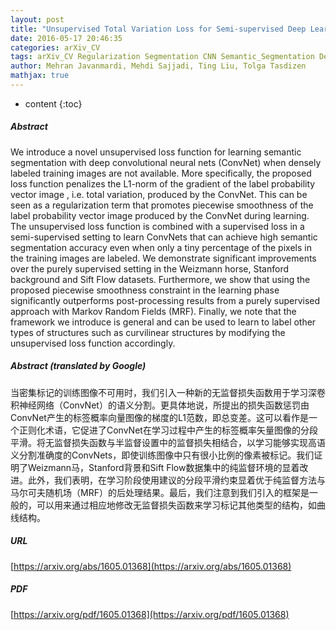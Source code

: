 ```yaml
---
layout: post
title: "Unsupervised Total Variation Loss for Semi-supervised Deep Learning of Semantic Segmentation"
date: 2016-05-17 20:46:35
categories: arXiv_CV
tags: arXiv_CV Regularization Segmentation CNN Semantic_Segmentation Deep_Learning
author: Mehran Javanmardi, Mehdi Sajjadi, Ting Liu, Tolga Tasdizen
mathjax: true
---
```


* content
{:toc}

##### Abstract
We introduce a novel unsupervised loss function for learning semantic segmentation with deep convolutional neural nets (ConvNet) when densely labeled training images are not available. More specifically, the proposed loss function penalizes the L1-norm of the gradient of the label probability vector image , i.e. total variation, produced by the ConvNet. This can be seen as a regularization term that promotes piecewise smoothness of the label probability vector image produced by the ConvNet during learning. The unsupervised loss function is combined with a supervised loss in a semi-supervised setting to learn ConvNets that can achieve high semantic segmentation accuracy even when only a tiny percentage of the pixels in the training images are labeled. We demonstrate significant improvements over the purely supervised setting in the Weizmann horse, Stanford background and Sift Flow datasets. Furthermore, we show that using the proposed piecewise smoothness constraint in the learning phase significantly outperforms post-processing results from a purely supervised approach with Markov Random Fields (MRF). Finally, we note that the framework we introduce is general and can be used to learn to label other types of structures such as curvilinear structures by modifying the unsupervised loss function accordingly.

##### Abstract (translated by Google)
当密集标记的训练图像不可用时，我们引入一种新的无监督损失函数用于学习深卷积神经网络（ConvNet）的语义分割。更具体地说，所提出的损失函数惩罚由ConvNet产生的标签概率向量图像的梯度的L1范数，即总变差。这可以看作是一个正则化术语，它促进了ConvNet在学习过程中产生的标签概率矢量图像的分段平滑。将无监督损失函数与半监督设置中的监督损失相结合，以学习能够实现高语义分割准确度的ConvNets，即使训练图像中只有很小比例的像素被标记。我们证明了Weizmann马，Stanford背景和Sift Flow数据集中的纯监督环境的显着改进。此外，我们表明，在学习阶段使用建议的分段平滑约束显着优于纯监督方法与马尔可夫随机场（MRF）的后处理结果。最后，我们注意到我们引入的框架是一般的，可以用来通过相应地修改无监督损失函数来学习标记其他类型的结构，如曲线结构。

##### URL
[https://arxiv.org/abs/1605.01368](https://arxiv.org/abs/1605.01368)

##### PDF
[https://arxiv.org/pdf/1605.01368](https://arxiv.org/pdf/1605.01368)


